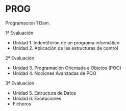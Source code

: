 # PROG
Programacion 1 Dam.

1ª Evaluación
- Unidad 1. Indentifición de un programa informático
- Unidad 2. Aplicación de las estructuras de control

2ª Evaluación
- Unidad 3. Programación Orientada a Objetos (POO)
- Unidad 4. Nociones Avanzadas de POO

3ª Evaluación
- Unidad 5. Estructura de Datos
- Unidad 6. Excepciones
- Ficheros
